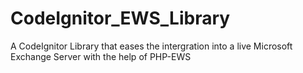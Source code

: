 CodeIgnitor_EWS_Library
=======================

A CodeIgnitor Library that eases the intergration into a live Microsoft Exchange Server with the help of PHP-EWS
